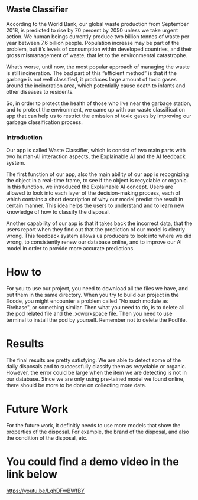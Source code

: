 ## Waste Classifier

According to the World Bank, our global waste production from September 2018, is predicted to rise by 70 percent by 2050 unless we take urgent action. We human beings currently produce two billion tonnes of waste per year between 7.6 billion people. Population increase may be part of the problem, but it’s levels of consumption within developed countries, and their gross mismanagement of waste, that let to the environmental catastrophe.

What’s worse, until now, the most popular approach of managing the waste is still incineration. The bad part of this “efficient method” is that if the garbage is not well classified, it produces large amount of toxic gases around the incineration area, which potentially cause death to infants and other diseases to residents.

So, in order to protect the health of those who live near the garbage station, and to protect the environment, we came up with our waste classification app that can help us to restrict the emission of toxic gases by improving our garbage classification process.

### Introduction

Our app is called Waste Classifier, which is consist of two main parts with two human-AI interaction aspects, the Explainable AI and the AI feedback system. 

The first function of our app, also the main ability of our app is recognizing the object in a real-time frame, to see if the object is recyclable or organic. In this function, we introduced the Explainable AI concept. Users are allowed to look into each layer of the decision-making process, each of which contains a short description of why our model predict the result in certain manner. This idea helps the users to understand and to learn new knowledge of how to classify the disposal.

Another capability of our app is that it takes back the incorrect data, that the users report when they find out that the prediction of our model is clearly wrong. This feedback system allows us producers to look into where we did wrong, to consistently renew our database online, and to improve our AI model in order to provide more accurate predictions.

# How to
For you to use our project, you need to download all the files we have, and put them in the same directory. When you try to build our project in the Xcode, you might encounter a problem called "No such module as Firebase", or something similar. Then what you need to do, is to delete all the pod related file and the .xcworkspace file. Then you need to use terminal to install the pod by yourself. Remember not to delete the Podfile.

# Results
The final results are pretty satisfying. We are able to detect some of the daily disposals and to successfully classify them as recyclable or organic. However, the error could be large when the item we are detecting is not in our database. Since we are only using pre-tained model we found online, there should be more to be done on collecting more data.

# Future Work
For the future work, it definitly needs to use more models that show the properties of the disposal. For example, the brand of the disposal, and also the condition of the disposal, etc.

# You could find a demo video in the link below
https://youtu.be/LqhDFwBWfBY
